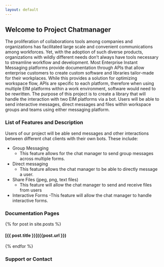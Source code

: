 ```yaml
---
layout: default
---
```


## Welcome to Project Chatmanager

The proliferation of collaborations tools among companies and organizations has facilitated large scale and convenient communications among workforces. Yet, with the adoption of such diverse products, organizations with wildly different needs don’t always have tools necessary to streamline workflow and development. Most Enterprise Instant Messaging platforms provide documentation through APIs that allow enterprise customers to create custom software and libraries tailor-made for their workplaces. While this provides a solution for optimizing workspace flow, APIs are specific to each platform, therefore when using multiple EIM platforms within a work environment, software would need to be rewritten. The purpose of this project is to create a library that will handle the interaction with two EIM platforms via a bot. Users will be able to send interactive messages, direct messages and files within workspace groups and teams using either messaging platform.

### List of Features and Description

Users of our project will be able send messages and other interactions between different chat clients with their own bots.
These include:

  - Group Messaging
    - This feature allows for the chat manager to send group messages across multiple forms.
  - Direct messaging
      - This feature allows the chat manager to be able to directly message a user.
  - Share Files (jpeg, png, text files)
      - This feature will allow the chat manager to send and receive files from users
  - Interactive Forms
       -This feature will allow the chat manager to handle interactive forms.



### Documentation Pages
{% for post in site.posts %}
####   [{{ post.title }}]({{post.url }})
{% endfor %}

### Support or Contact

